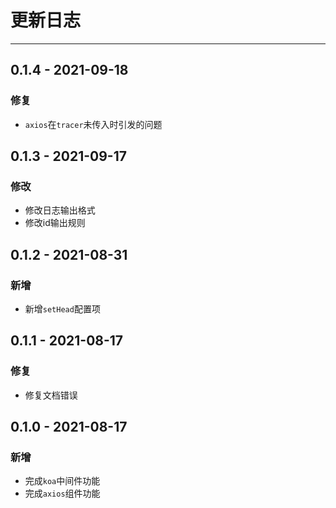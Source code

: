 # 更新日志

---

## 0.1.4 - 2021-09-18

### 修复

- `axios`在`tracer`未传入时引发的问题

## 0.1.3 - 2021-09-17

### 修改

- 修改日志输出格式
- 修改id输出规则

## 0.1.2 - 2021-08-31

### 新增

- 新增`setHead`配置项

## 0.1.1 - 2021-08-17

### 修复

- 修复文档错误

## 0.1.0 - 2021-08-17

### 新增

- 完成`koa`中间件功能
- 完成`axios`组件功能
